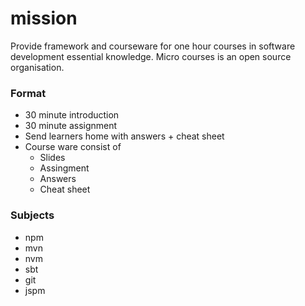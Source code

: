# mission

Provide framework and courseware for one hour courses in software development essential knowledge. Micro courses is an open source organisation. 

### Format

- 30 minute introduction
- 30 minute assignment
- Send learners home with answers + cheat sheet
- Course ware consist of 
  - Slides
  - Assingment
  - Answers
  - Cheat sheet
 
### Subjects

- npm
- mvn
- nvm
- sbt
- git
- jspm
